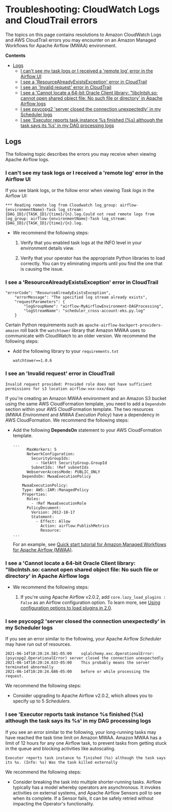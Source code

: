 # Troubleshooting: CloudWatch Logs and CloudTrail errors<a name="t-cloudwatch-cloudtrail-logs"></a>

The topics on this page contains resolutions to Amazon CloudWatch Logs and AWS CloudTrail errors you may encounter on an Amazon Managed Workflows for Apache Airflow \(MWAA\) environment\.

**Contents**
+ [Logs](#troubleshooting-view-logs)
  + [I can't see my task logs or I received a 'remote log' error in the Airflow UI](#t-task-logs)
  + [I see a 'ResourceAlreadyExistsException' error in CloudTrail](#t-cloudtrail)
  + [I see an 'Invalid request' error in CloudTrail](#t-cloudtrail-bucket)
  + [I see a 'Cannot locate a 64\-bit Oracle Client library: "libclntsh\.so: cannot open shared object file: No such file or directory' in Apache Airflow logs](#t-plugins-logs)
  + [I see psycopg2 'server closed the connection unexpectedly' in my Scheduler logs](#scheduler-postgres-library)
  + [I see 'Executor reports task instance %s finished \(%s\) although the task says its %s' in my DAG processing logs](#long-running-tasks)

## Logs<a name="troubleshooting-view-logs"></a>

The following topic describes the errors you may receive when viewing Apache Airflow logs\.

### I can't see my task logs or I received a 'remote log' error in the Airflow UI<a name="t-task-logs"></a>

If you see blank logs, or the follow error when viewing *Task logs* in the Airflow UI:

```
*** Reading remote log from Cloudwatch log_group: airflow-{environmentName}-Task log_stream: {DAG_ID}/{TASK_ID}/{time}/{n}.log.Could not read remote logs from log_group: airflow-{environmentName}-Task log_stream: {DAG_ID}/{TASK_ID}/{time}/{n}.log.
```
+ We recommend the following steps:

  1. Verify that you enabled task logs at the INFO level in your environment details view\.

  1. Verify that your operator has the appropriate Python libraries to load correctly\. You can try eliminating imports until you find the one that is causing the issue\.

### I see a 'ResourceAlreadyExistsException' error in CloudTrail<a name="t-cloudtrail"></a>

```
"errorCode": "ResourceAlreadyExistsException",
    "errorMessage": "The specified log stream already exists",
    "requestParameters": {
        "logGroupName": "airflow-MyAirflowEnvironment-DAGProcessing",
        "logStreamName": "scheduler_cross-account-eks.py.log"
    }
```

Certain Python requirements such as `apache-airflow-backport-providers-amazon` roll back the `watchtower` library that Amazon MWAA uses to communicate with CloudWatch to an older version\. We recommend the following steps:
+ Add the following library to your `requirements.txt`

  ```
  watchtower==1.0.6
  ```

### I see an 'Invalid request' error in CloudTrail<a name="t-cloudtrail-bucket"></a>

```
Invalid request provided: Provided role does not have sufficient permissions for s3 location airflow-xxx-xxx/dags
```

If you're creating an Amazon MWAA environment and an Amazon S3 bucket using the same AWS CloudFormation template, you need to add a `DependsOn` section within your AWS CloudFormation template\. The two resources \(*MWAA Environment* and *MWAA Execution Policy*\) have a dependency in AWS CloudFormation\. We recommend the following steps:
+ Add the following **DependsOn** statement to your AWS CloudFormation template\.

  ```
  ...
        MaxWorkers: 5
        NetworkConfiguration:
          SecurityGroupIds:
            - !GetAtt SecurityGroup.GroupId
          SubnetIds: !Ref subnetIds
        WebserverAccessMode: PUBLIC_ONLY
      DependsOn: MwaaExecutionPolicy
  
      MwaaExecutionPolicy:
      Type: AWS::IAM::ManagedPolicy
      Properties:
        Roles:
          - !Ref MwaaExecutionRole
        PolicyDocument:
          Version: 2012-10-17
          Statement:
            - Effect: Allow
              Action: airflow:PublishMetrics
              Resource:
  ...
  ```

  For an example, see [Quick start tutorial for Amazon Managed Workflows for Apache Airflow \(MWAA\)](quick-start.md)\.

### I see a 'Cannot locate a 64\-bit Oracle Client library: "libclntsh\.so: cannot open shared object file: No such file or directory' in Apache Airflow logs<a name="t-plugins-logs"></a>
+ We recommend the following steps:

  1. If you're using Apache Airflow v2\.0\.2, add `core.lazy_load_plugins : False` as an Airflow configuration option\. To learn more, see [Using configuration options to load plugins in 2\.0](configuring-env-variables.md#configuring-2.0-airflow-override)\.

### I see psycopg2 'server closed the connection unexpectedly' in my Scheduler logs<a name="scheduler-postgres-library"></a>

If you see an error similar to the following, your Apache Airflow *Scheduler* may have run out of resources\.

```
2021-06-14T10:20:24.581-05:00    sqlalchemy.exc.OperationalError: (psycopg2.OperationalError) server closed the connection unexpectedly
2021-06-14T10:20:24.633-05:00    This probably means the server terminated abnormally
2021-06-14T10:20:24.686-05:00    before or while processing the request.
```

We recommend the following steps:
+ Consider upgrading to Apache Airflow v2\.0\.2, which allows you to specify up to 5 *Schedulers*\.

### I see 'Executor reports task instance %s finished \(%s\) although the task says its %s' in my DAG processing logs<a name="long-running-tasks"></a>

If you see an error similar to the following, your long\-running tasks may have reached the task time limit on Amazon MWAA\. Amazon MWAA has a limit of 12 hours for any one Airflow task, to prevent tasks from getting stuck in the queue and blocking activities like autoscaling\. 

```
Executor reports task instance %s finished (%s) although the task says its %s. (Info: %s) Was the task killed externally
```

We recommend the following steps:
+ Consider breaking the task into multiple shorter\-running tasks\. Airflow typically has a model whereby operators are asynchronous\. It invokes activities on external systems, and Apache Airflow Sensors poll to see when its complete\. If a Sensor fails, it can be safely retried without impacting the Operator's functionality\.